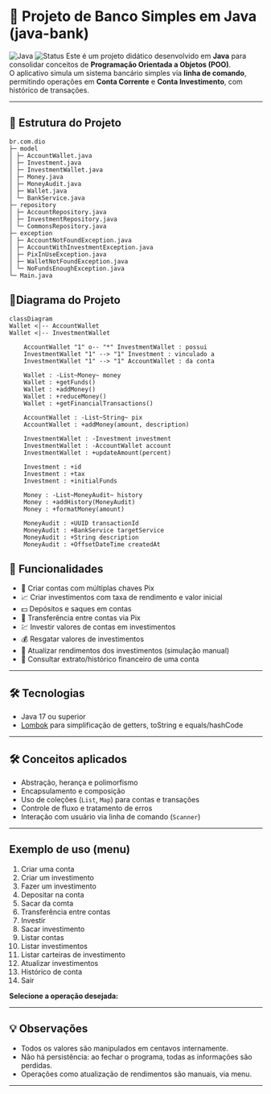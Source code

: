 # 🏦 Projeto  de Banco Simples em Java (java-bank)

![Java](https://img.shields.io/badge/Java-17-blue)
![Status](https://img.shields.io/badge/status-completo-green)
Este é um projeto didático desenvolvido em **Java** para consolidar conceitos de **Programação Orientada a Objetos (POO)**.  
O aplicativo simula um sistema bancário simples via **linha de comando**, permitindo operações em **Conta Corrente** e **Conta Investimento**, com histórico de transações.

--- 

## 🚀 Estrutura do Projeto
```
br.com.dio
├─ model
│ ├─ AccountWallet.java
│ ├─ Investment.java
│ ├─ InvestmentWallet.java
│ ├─ Money.java
│ ├─ MoneyAudit.java
│ ├─ Wallet.java
│ └─ BankService.java
├─ repository
│ ├─ AccountRepository.java
│ ├─ InvestmentRepository.java
│ └─ CommonsRepository.java
├─ exception
│ ├─ AccountNotFoundException.java
│ ├─ AccountWithInvestmentException.java
│ ├─ PixInUseException.java
│ ├─ WalletNotFoundException.java
│ └─ NoFundsEnoughException.java
└─ Main.java
```

## 🚀Diagrama do Projeto
```mermaid
classDiagram
Wallet <|-- AccountWallet
Wallet <|-- InvestmentWallet

    AccountWallet "1" o-- "*" InvestmentWallet : possui
    InvestmentWallet "1" --> "1" Investment : vinculado a
    InvestmentWallet "1" --> "1" AccountWallet : da conta

    Wallet : -List~Money~ money
    Wallet : +getFunds()
    Wallet : +addMoney()
    Wallet : +reduceMoney()
    Wallet : +getFinancialTransactions()

    AccountWallet : -List~String~ pix
    AccountWallet : +addMoney(amount, description)

    InvestmentWallet : -Investment investment
    InvestmentWallet : -AccountWallet account
    InvestmentWallet : +updateAmount(percent)

    Investment : +id
    Investment : +tax
    Investment : +initialFunds

    Money : -List~MoneyAudit~ history
    Money : +addHistory(MoneyAudit)
    Money : +formatMoney(amount)

    MoneyAudit : +UUID transactionId
    MoneyAudit : +BankService targetService
    MoneyAudit : +String description
    MoneyAudit : +OffsetDateTime createdAt
```

## 🚀 Funcionalidades
- 🏦 Criar contas com múltiplas chaves Pix
- 📈 Criar investimentos com taxa de rendimento e valor inicial
- 💵 Depósitos e saques em contas
- 🔁 Transferência entre contas via Pix
- 💹 Investir valores de contas em investimentos
- 💰 Resgatar valores de investimentos
- 🔄 Atualizar rendimentos dos investimentos (simulação manual)
- 📄 Consultar extrato/histórico financeiro de uma conta

---

## 🛠 Tecnologias

- Java 17 ou superior
- [Lombok](https://projectlombok.org/) para simplificação de getters, toString e equals/hashCode

---

## 🛠️ Conceitos aplicados

- Abstração, herança e polimorfismo
- Encapsulamento e composição
- Uso de coleções (`List`, `Map`) para contas e transações
- Controle de fluxo e tratamento de erros
- Interação com usuário via linha de comando (`Scanner`)

---

## Exemplo de uso (menu)
 1. Criar uma conta
 2. Criar um investimento
 3. Fazer um investimento
 4. Depositar na conta
 5. Sacar da comta
 6. Transferência entre contas
 7. Investir
 8. Sacar investimento
 9. Listar contas
10. Listar investimentos
11. Listar carteiras de investimento
12. Atualizar investimentos
13. Histórico de conta
14. Sair

**Selecione a operação desejada:** 

---

## 💡 Observações

* Todos os valores são manipulados em centavos internamente.
* Não há persistência: ao fechar o programa, todas as informações são perdidas.
* Operações como atualização de rendimentos são manuais, via menu.

---
